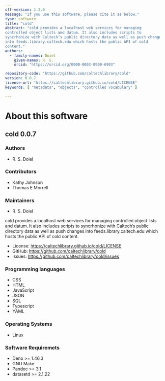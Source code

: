 ```yaml
---
cff-version: 1.2.0
message: "If you use this software, please cite it as below."
type: software
title: "cold"
abstract: "cold provides a localhost web services for managing
controlled object lists and datum. It also includes scripts to
syncrhonize with Caltech’s public directory data as well as push changes
into feeds.library.caltech.edu which hosts the public API of cold
content."
authors:
  - family-names: Doiel
    given-names: R. S.
    orcid: "https://orcid.org/0000-0003-0900-6903"

repository-code: "https://github.com/caltechlibrary/cold"
version: 0.0.7
license-url: "https://caltechlibrary.github.io/cold/LICENSE"
keywords: [ "metadata", "objects", "controlled vocabulary" ]

---
```


About this software
===================

## cold 0.0.7

### Authors

- R. S. Doiel

### Contributors

- Kathy Johnson
- Thomas E Morrell

### Maintainers

- R. S. Doiel

cold provides a localhost web services for managing controlled object
lists and datum. It also includes scripts to syncrhonize with Caltech’s
public directory data as well as push changes into
feeds.library.caltech.edu which hosts the public API of cold content.

- License: <https://caltechlibrary.github.io/cold/LICENSE>
- GitHub: <https://github.com/caltechlibrary/cold>
- Issues: <https://github.com/caltechlibrary/cold/issues>


### Programming languages

- CSS
- HTML
- JavaScript
- JSON
- SQL
- Typescript
- YAML

### Operating Systems

- Linux

### Software Requiremets

- Deno &gt;= 1.46.3
- GNU Make
- Pandoc &gt;= 3.1
- datasetd &gt;= 2.1.22
